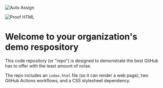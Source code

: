 ![Auto Assign](https://github.com/Bubble-and-Sisters/demo-repository/actions/workflows/auto-assign.yml/badge.svg)

![Proof HTML](https://github.com/Bubble-and-Sisters/demo-repository/actions/workflows/proof-html.yml/badge.svg)

# Welcome to your organization's demo respository
This code repository (or "repo") is designed to demonstrate the best GitHub has to offer with the least amount of noise.

The repo includes an `index.html` file (so it can render a web page), two GitHub Actions workflows, and a CSS stylesheet dependency.

